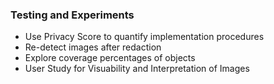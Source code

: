 ### Testing and Experiments

* Use Privacy Score to quantify implementation procedures
* Re-detect images after redaction
* Explore coverage percentages of objects
* User Study for Visuability and Interpretation of Images
